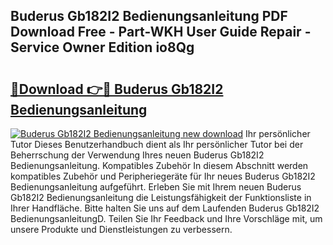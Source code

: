 ## Buderus Gb182I2 Bedienungsanleitung PDF Download Free - Part-WKH User Guide Repair - Service Owner Edition io8Qg

# <h2><a href="http://df3zy4.blite.top/?on=Buderus+Gb182I2+Bedienungsanleitung">🔗Download 👉🔴 Buderus Gb182I2 Bedienungsanleitung</a></h2>

[![Buderus Gb182I2 Bedienungsanleitung new download](https://i.imgur.com/lujVjoI.png)](http://df3zy4.blite.top/?on=Buderus+Gb182I2+Bedienungsanleitung)
Ihr persönlicher Tutor Dieses Benutzerhandbuch dient als Ihr persönlicher Tutor bei der Beherrschung der Verwendung Ihres neuen Buderus Gb182I2 Bedienungsanleitung. Kompatibles Zubehör In diesem Abschnitt werden kompatibles Zubehör und Peripheriegeräte für Ihr neues Buderus Gb182I2 Bedienungsanleitung aufgeführt. Erleben Sie mit Ihrem neuen Buderus Gb182I2 Bedienungsanleitung die Leistungsfähigkeit der Funktionsliste in Ihrer Handfläche. Bitte halten Sie uns auf dem Laufenden Buderus Gb182I2 BedienungsanleitungD. Teilen Sie Ihr Feedback und Ihre Vorschläge mit, um unsere Produkte und Dienstleistungen zu verbessern.

